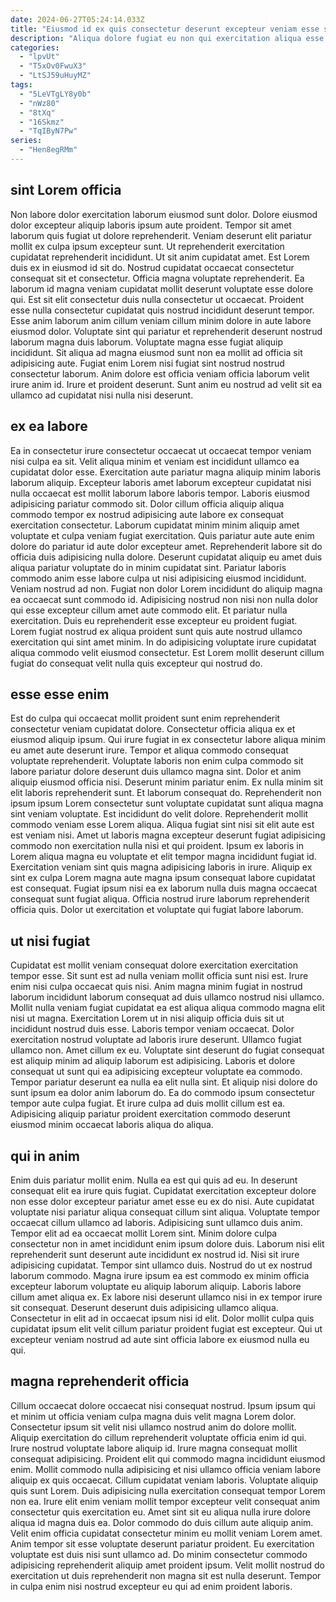 ```yaml
---
date: 2024-06-27T05:24:14.033Z
title: "Eiusmod id ex quis consectetur deserunt excepteur veniam esse sint fugiat."
description: "Aliqua dolore fugiat eu non qui exercitation aliqua esse eiusmod ex tempor excepteur consectetur. Reprehenderit et voluptate esse culpa officia duis culpa sint incididunt."
categories:
  - "lpvUt"
  - "T5xOv0FwuX3"
  - "LtSJ59uHuyMZ"
tags:
  - "5LeVTgLY8y0b"
  - "nWz80"
  - "8tXq"
  - "16Skmz"
  - "TqIByN7Pw"
series:
  - "Hen8egRMm"
---
```



## sint Lorem officia

Non labore dolor exercitation laborum eiusmod sunt dolor. Dolore eiusmod dolor excepteur aliquip laboris ipsum aute proident. Tempor sit amet laborum quis fugiat ut dolore reprehenderit. Veniam deserunt elit pariatur mollit ex culpa ipsum excepteur sunt. Ut reprehenderit exercitation cupidatat reprehenderit incididunt. Ut sit anim cupidatat amet. Est Lorem duis ex in eiusmod id sit do. Nostrud cupidatat occaecat consectetur consequat sit et consectetur.
Officia magna voluptate reprehenderit. Ea laborum id magna veniam cupidatat mollit deserunt voluptate esse dolore qui. Est sit elit consectetur duis nulla consectetur ut occaecat. Proident esse nulla consectetur cupidatat quis nostrud incididunt deserunt tempor. Esse anim laborum anim cillum veniam cillum minim dolore in aute labore eiusmod dolor. Voluptate sint qui pariatur et reprehenderit deserunt nostrud laborum magna duis laborum. Voluptate magna esse fugiat aliquip incididunt.
Sit aliqua ad magna eiusmod sunt non ea mollit ad officia sit adipisicing aute. Fugiat enim Lorem nisi fugiat sint nostrud nostrud consectetur laborum. Anim dolore est officia veniam officia laborum velit irure anim id. Irure et proident deserunt. Sunt anim eu nostrud ad velit sit ea ullamco ad cupidatat nisi nulla nisi deserunt.

## ex ea labore

Ea in consectetur irure consectetur occaecat ut occaecat tempor veniam nisi culpa ea sit. Velit aliqua minim et veniam est incididunt ullamco ea cupidatat dolor esse. Exercitation aute pariatur magna aliquip minim laboris laborum aliquip. Excepteur laboris amet laborum excepteur cupidatat nisi nulla occaecat est mollit laborum labore laboris tempor.
Laboris eiusmod adipisicing pariatur commodo sit. Dolor cillum officia aliquip aliqua commodo tempor ex nostrud adipisicing aute labore ex consequat exercitation consectetur. Laborum cupidatat minim minim aliquip amet voluptate et culpa veniam fugiat exercitation. Quis pariatur aute aute enim dolore do pariatur id aute dolor excepteur amet. Reprehenderit labore sit do officia duis adipisicing nulla dolore. Deserunt cupidatat aliquip eu amet duis aliqua pariatur voluptate do in minim cupidatat sint. Pariatur laboris commodo anim esse labore culpa ut nisi adipisicing eiusmod incididunt.
Veniam nostrud ad non. Fugiat non dolor Lorem incididunt do aliquip magna ea occaecat sunt commodo id. Adipisicing nostrud non nisi non nulla dolor qui esse excepteur cillum amet aute commodo elit. Et pariatur nulla exercitation. Duis eu reprehenderit esse excepteur eu proident fugiat. Lorem fugiat nostrud ex aliqua proident sunt quis aute nostrud ullamco exercitation qui sint amet minim. In do adipisicing voluptate irure cupidatat aliqua commodo velit eiusmod consectetur. Est Lorem mollit deserunt cillum fugiat do consequat velit nulla quis excepteur qui nostrud do.

## esse esse enim

Est do culpa qui occaecat mollit proident sunt enim reprehenderit consectetur veniam cupidatat dolore. Consectetur officia aliqua ex et eiusmod aliquip ipsum. Qui irure fugiat in ex consectetur labore aliqua minim eu amet aute deserunt irure. Tempor et aliqua commodo consequat voluptate reprehenderit. Voluptate laboris non enim culpa commodo sit labore pariatur dolore deserunt duis ullamco magna sint. Dolor et anim aliquip eiusmod officia nisi.
Deserunt minim pariatur enim. Ex nulla minim sit elit laboris reprehenderit sunt. Et laborum consequat do. Reprehenderit non ipsum ipsum Lorem consectetur sunt voluptate cupidatat sunt aliqua magna sint veniam voluptate. Est incididunt do velit dolore. Reprehenderit mollit commodo veniam esse Lorem aliqua. Aliqua fugiat sint nisi sit elit aute est est veniam nisi. Amet ut laboris magna excepteur deserunt fugiat adipisicing commodo non exercitation nulla nisi et qui proident.
Ipsum ex laboris in Lorem aliqua magna eu voluptate et elit tempor magna incididunt fugiat id. Exercitation veniam sint quis magna adipisicing laboris in irure. Aliquip ex sint ex culpa Lorem magna aute magna ipsum consequat labore cupidatat est consequat. Fugiat ipsum nisi ea ex laborum nulla duis magna occaecat consequat sunt fugiat aliqua. Officia nostrud irure laborum reprehenderit officia quis. Dolor ut exercitation et voluptate qui fugiat labore laborum.

## ut nisi fugiat

Cupidatat est mollit veniam consequat dolore exercitation exercitation tempor esse. Sit sunt est ad nulla veniam mollit officia sunt nisi est. Irure enim nisi culpa occaecat quis nisi. Anim magna minim fugiat in nostrud laborum incididunt laborum consequat ad duis ullamco nostrud nisi ullamco. Mollit nulla veniam fugiat cupidatat ea est aliqua aliqua commodo magna elit nisi ut magna. Exercitation Lorem ut in nisi aliquip officia duis sit ut incididunt nostrud duis esse. Laboris tempor veniam occaecat. Dolor exercitation nostrud voluptate ad laboris irure deserunt.
Ullamco fugiat ullamco non. Amet cillum ex eu. Voluptate sint deserunt do fugiat consequat est aliquip minim ad aliquip laborum est adipisicing. Laboris et dolore consequat ut sunt qui ea adipisicing excepteur voluptate ea commodo.
Tempor pariatur deserunt ea nulla ea elit nulla sint. Et aliquip nisi dolore do sunt ipsum ea dolor anim laborum do. Ea do commodo ipsum consectetur tempor aute culpa fugiat. Et irure culpa ad duis mollit cillum est ea. Adipisicing aliquip pariatur proident exercitation commodo deserunt eiusmod minim occaecat laboris aliqua do aliqua.

## qui in anim

Enim duis pariatur mollit enim. Nulla ea est qui quis ad eu. In deserunt consequat elit ea irure quis fugiat. Cupidatat exercitation excepteur dolore non esse dolor excepteur pariatur amet esse eu ex do nisi.
Aute cupidatat voluptate nisi pariatur aliqua consequat cillum sint aliqua. Voluptate tempor occaecat cillum ullamco ad laboris. Adipisicing sunt ullamco duis anim. Tempor elit ad ea occaecat mollit Lorem sint. Minim dolore culpa consectetur non in amet incididunt enim ipsum dolore duis. Laborum nisi elit reprehenderit sunt deserunt aute incididunt ex nostrud id. Nisi sit irure adipisicing cupidatat. Tempor sint ullamco duis.
Nostrud do ut ex nostrud laborum commodo. Magna irure ipsum ea est commodo ex minim officia excepteur laborum voluptate eu aliquip laborum aliquip. Laboris labore cillum amet aliqua ex. Ex labore nisi deserunt ullamco nisi in ex tempor irure sit consequat. Deserunt deserunt duis adipisicing ullamco aliqua. Consectetur in elit ad in occaecat ipsum nisi id elit. Dolor mollit culpa quis cupidatat ipsum elit velit cillum pariatur proident fugiat est excepteur. Qui ut excepteur veniam nostrud ad aute sint officia labore ex eiusmod nulla eu qui.

## magna reprehenderit officia

Cillum occaecat dolore occaecat nisi consequat nostrud. Ipsum ipsum qui et minim ut officia veniam culpa magna duis velit magna Lorem dolor. Consectetur ipsum sit velit nisi ullamco nostrud anim do dolore mollit. Aliquip exercitation do cillum reprehenderit voluptate officia enim id qui.
Irure nostrud voluptate labore aliquip id. Irure magna consequat mollit consequat adipisicing. Proident elit qui commodo magna incididunt eiusmod enim. Mollit commodo nulla adipisicing et nisi ullamco officia veniam labore aliquip ex quis occaecat. Cillum cupidatat veniam laboris. Voluptate aliquip quis sunt Lorem. Duis adipisicing nulla exercitation consequat tempor Lorem non ea. Irure elit enim veniam mollit tempor excepteur velit consequat anim consectetur quis exercitation eu.
Amet sint sit eu aliqua nulla irure dolore aliqua id magna duis ea. Dolor commodo do duis cillum aute aliquip anim. Velit enim officia cupidatat consectetur minim eu mollit veniam Lorem amet. Anim tempor sit esse voluptate deserunt pariatur proident. Eu exercitation voluptate est duis nisi sunt ullamco ad. Do minim consectetur commodo adipisicing reprehenderit aliquip amet proident ipsum. Velit mollit nostrud do exercitation ut duis reprehenderit non magna sit est nulla deserunt. Tempor in culpa enim nisi nostrud excepteur eu qui ad enim proident laboris.

